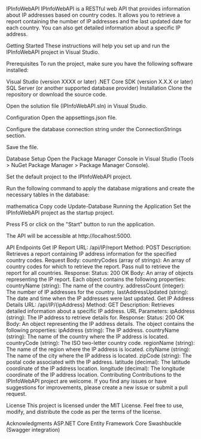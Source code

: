 IPInfoWebAPI
IPInfoWebAPI is a RESTful web API that provides information about IP addresses based on country codes. It allows you to retrieve a report containing the number of IP addresses and the last updated date for each country. You can also get detailed information about a specific IP address.

Getting Started
These instructions will help you set up and run the IPInfoWebAPI project in Visual Studio.

Prerequisites
To run the project, make sure you have the following software installed:

Visual Studio (version XXXX or later)
.NET Core SDK (version X.X.X or later)
SQL Server (or another supported database provider)
Installation
Clone the repository or download the source code.

Open the solution file (IPInfoWebAPI.sln) in Visual Studio.

Configuration
Open the appsettings.json file.

Configure the database connection string under the ConnectionStrings section.

Save the file.

Database Setup
Open the Package Manager Console in Visual Studio (Tools > NuGet Package Manager > Package Manager Console).

Set the default project to the IPInfoWebAPI project.

Run the following command to apply the database migrations and create the necessary tables in the database:

mathematica
Copy code
Update-Database
Running the Application
Set the IPInfoWebAPI project as the startup project.

Press F5 or click on the "Start" button to run the application.

The API will be accessible at http://localhost:5000.

API Endpoints
Get IP Report
URL: /api/IP/report
Method: POST
Description: Retrieves a report containing IP address information for the specified country codes.
Request Body:
countryCodes (array of strings): An array of country codes for which to retrieve the report. Pass null to retrieve the report for all countries.
Response:
Status: 200 OK
Body: An array of objects representing the IP report. Each object contains the following properties:
countryName (string): The name of the country.
addressCount (integer): The number of IP addresses for the country.
lastAddressUpdated (string): The date and time when the IP addresses were last updated.
Get IP Address Details
URL: /api/IP/{ipAddress}
Method: GET
Description: Retrieves detailed information about a specific IP address.
URL Parameters:
ipAddress (string): The IP address to retrieve details for.
Response:
Status: 200 OK
Body: An object representing the IP address details. The object contains the following properties:
ipAddress (string): The IP address.
countryName (string): The name of the country where the IP address is located.
countryCode (string): The ISO two-letter country code.
regionName (string): The name of the region where the IP address is located.
cityName (string): The name of the city where the IP address is located.
zipCode (string): The postal code associated with the IP address.
latitude (decimal): The latitude coordinate of the IP address location.
longitude (decimal): The longitude coordinate of the IP address location.
Contributing
Contributions to the IPInfoWebAPI project are welcome. If you find any issues or have suggestions for improvements, please create a new issue or submit a pull request.

License
This project is licensed under the MIT License. Feel free to use, modify, and distribute the code as per the terms of the license.

Acknowledgments
ASP.NET Core
Entity Framework Core
Swashbuckle (Swagger integration)
